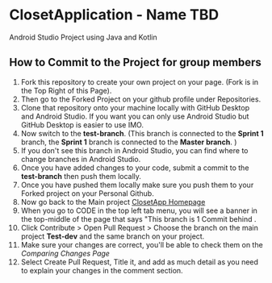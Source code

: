 # ClosetApplication - Name TBD
Android Studio Project using Java and Kotlin

## How to Commit to the Project for group members
1. Fork this repository to create your own project on your page. (Fork is in the Top Right of this Page).
2. Then go to the Forked Project on your github profile under Repositories.
3. Clone that repository onto your machine locally with GitHub Desktop and Android Studio. If you want you can only use Android Studio but GitHub Desktop is easier to use IMO. 
4. Now switch to the **test-branch**. (This branch is connected to the **Sprint 1** branch, the **Sprint 1** branch is connected to the **Master branch**. )
5. If you don't see this branch in Android Studio, you can find where to change branches in Android Studio.
6. Once you have added changes to your code, submit a commit to the **test-branch** then push them locally.
7. Once you have pushed them locally make sure you push them to your Forked project on your Personal Github. 
8. Now go back to the Main project [ClosetApp Homepage](https://github.com/kgerk-dev/ClosetApplication/new/master?readme=1)
9. When you go to CODE in the top left tab menu, you will see a banner in the top-middle of the page that says "This branch is 1 Commit behind <The Main Project>.
10. Click Contribute > Open Pull Request > Choose the branch on the main project **Test-dev** and the same branch on your project.
11. Make sure your changes are correct, you'll be able to check them on the *Comparing Changes Page*
12. Select Create Pull Request, Title it, and add as much detail as you need to explain your changes in the comment section.
